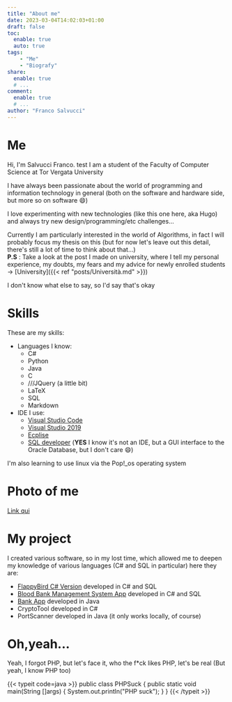 ```yaml
---
title: "About me"
date: 2023-03-04T14:02:03+01:00
draft: false
toc:
  enable: true
  auto: true
tags:
    - "Me"
    - "Biografy"
share:
  enable: true
  # ...
comment:
  enable: true
  # ...
author: "Franco Salvucci"
---
```

# Me
Hi, I'm Salvucci Franco.
test
I am a student of the Faculty of Computer Science at Tor Vergata University

I have always been passionate about the world of programming and information technology in general (both on the software and hardware side, but more so on software :smile:)

I love experimenting with new technologies (like this one here, aka Hugo)
and always try new design/programming/etc challenges...

Currently I am particularly interested in the world of Algorithms, in fact I will probably focus my thesis on this (but for now let's leave out this detail, there's still a lot of time to think about that...)<br/>
**P.S** : Take a look at the post I made on university, where I tell my personal experience, my doubts, my fears and my advice for newly enrolled students -> [University]({{< ref "posts/Università.md" >}})

I don't know what else to say, so I'd say that's okay

# Skills
These are my skills:

- Languages I know:
    - C#
    - <i class="fa-brands fa-python"></i> Python
    - <i class="fa-brands fa-java"></i> Java
    - C
    - <i class="fa-brands fa-html5"></i>/<i class="fa-brands fa-css3"></i>/<i class="fa-brands fa-js"></i>/JQuery (a little bit)
    - LaTeX
    - SQL
    - <i class="fa-brands fa-markdown"></i> Markdown
- IDE I use:
    - [Visual Studio Code](https://code.visualstudio.com/)
    - [Visual Studio 2019](https://visualstudio.microsoft.com/it/vs/older-downloads/)
    - [Ecplise](https://www.eclipse.org/downloads/)
    - [SQL developer](https://www.oracle.com/it/database/sqldeveloper/) (**YES** I know it's not an IDE, but a GUI interface to the Oracle Database, but I don't care 😄)

I'm also learning to use linux <i class="fa-brands fa-linux"></i> via the Pop!_os operating system
# Photo of me

[Link qui](https://staticfanpage.akamaized.net/wp-content/uploads/sites/6/2021/11/bambino-sconsolato-hasbulla-1200x675.jpg)

# My project

I created various software, so in my lost time, which allowed me to deepen my knowledge of various languages (C# and SQL in particular)
here they are:

- [FlappyBird C# Version](https://github.com/francosalvucci14/FlappyBird-CS) developed in C# and SQL
- [Blood Bank Management System App](https://github.com/francosalvucci14/BloodBank_ManagementSystem) developed in C# and SQL
- [Bank App](https://github.com/francosalvucci14/Bank-App) developed in <i class="fa-brands fa-java"></i> Java
- CryptoTool developed in C#
- PortScanner developed in <i class="fa-brands fa-java"></i> Java (it only works locally, of course)
# Oh,yeah...

Yeah, I forgot PHP, but let's face it, who the f*ck likes PHP, let's be real
(But yeah, I know PHP too)

{{< typeit code=java >}}
public class PHPSuck {
    public static void main(String []args) {
        System.out.println("PHP suck");
    }
}
{{< /typeit >}}